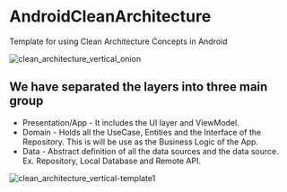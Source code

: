 # AndroidCleanArchitecture
Template for using Clean Architecture Concepts in Android

![clean_architecture_vertical_onion](https://user-images.githubusercontent.com/22768492/123507268-0fe6f000-d69b-11eb-9cbd-95d221198180.png)

## We have separated the layers into three main group
- Presentation/App - It includes the UI layer and ViewModel.
- Domain - Holds all the UseCase, Entities and the Interface of the Repository. This is will be use as the Business Logic of the App.
- Data - Abstract definition of all the data sources and the data source. Ex. Repository, Local Database and Remote API.

![clean_architecture_vertical-template1](https://user-images.githubusercontent.com/22768492/123505618-c4304880-d692-11eb-8011-e611eb657537.png) 
